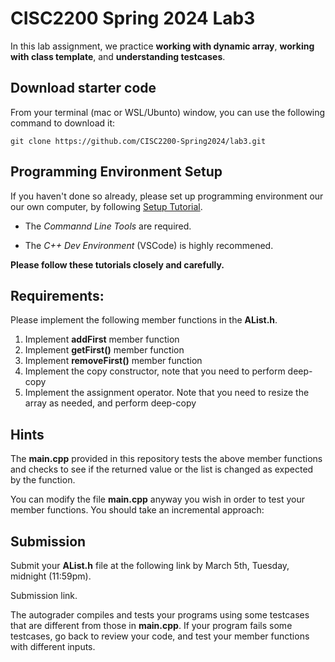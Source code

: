 # CISC2200 Spring 2024 Lab3

In this lab assignment, we practice **working with dynamic array**, **working with class template**,
and **understanding testcases**.

## Download starter code

From your terminal (mac or WSL/Ubunto) window, you can use the following command to download it:
```
git clone https://github.com/CISC2200-Spring2024/lab3.git
```

## Programming Environment Setup
If you haven't done so already, please set up programming environment our our own computer, by following [Setup Tutorial](https://eecs280staff.github.io/tutorials/). 

- The _Commannd Line Tools_ are required. 

- The _C++ Dev Environment_ (VSCode) is highly recommened.

**Please follow these tutorials closely and carefully.**

## Requirements:

Please implement the following member functions in the **AList.h**. 

1. Implement  **addFirst** member function 
2. Implement **getFirst()** member function
3. Implement **removeFirst()**  member function
4. Implement the copy constructor, note that you need to perform deep-copy
5. Implement the assignment operator. Note that you need to resize the array as needed, and perform deep-copy
   
## Hints

The **main.cpp** provided in this repository tests the above member functions and checks to see if the returned value or the list is changed as 
expected by the function. 

You can modify the file **main.cpp** anyway you wish 
in order to test your member functions. You should take an incremental approach: 


## Submission 

Submit your **AList.h** file at the following link by March 5th, Tuesday, midnight (11:59pm).

Submission link.

The autograder compiles and tests your programs using 
some testcases that are different from those in **main.cpp**. If your program fails some testcases, go back to review your code, and test your member functions
with different inputs.
